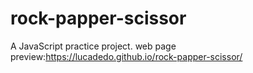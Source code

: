 # rock-papper-scissor
A JavaScript practice project.
web page preview:https://lucadedo.github.io/rock-papper-scissor/
